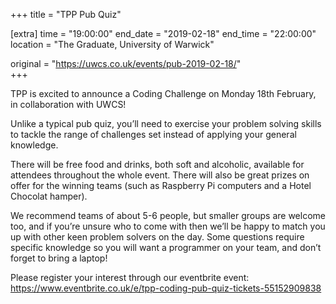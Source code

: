 +++
title = "TPP Pub Quiz"

[extra]
time = "19:00:00"
end_date = "2019-02-18"
end_time = "22:00:00"
location = "The Graduate, University of Warwick"

original = "https://uwcs.co.uk/events/pub-2019-02-18/"    
+++

TPP is excited to announce a Coding Challenge on Monday 18th February, in collaboration with UWCS\!  

Unlike a typical pub quiz, you’ll need to exercise your problem solving skills to tackle the range of challenges set instead of applying your general knowledge.

There will be free food and drinks, both soft and alcoholic, available for attendees throughout the whole event. There will also be great prizes on offer for the winning teams (such as Raspberry Pi computers and a Hotel Chocolat hamper).

We recommend teams of about 5-6 people, but smaller groups are welcome too, and if you’re unsure who to come with then we’ll be happy to match you up with other keen problem solvers on the day. Some questions require specific knowledge so you will want a programmer on your team, and don’t forget to bring a laptop\!

Please register your interest through our eventbrite event: <https://www.eventbrite.co.uk/e/tpp-coding-pub-quiz-tickets-55152909838>

